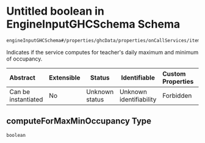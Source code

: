# Untitled boolean in EngineInputGHCSchema Schema

```txt
engineInputGHCSchema#/properties/ghcData/properties/onCallServices/items/properties/computeForMaxMinOccupancy
```

Indicates if the service computes for teacher's daily maximum and minimum of occupancy.


| Abstract            | Extensible | Status         | Identifiable            | Custom Properties | Additional Properties | Access Restrictions | Defined In                                                         |
| :------------------ | ---------- | -------------- | ----------------------- | :---------------- | --------------------- | ------------------- | ------------------------------------------------------------------ |
| Can be instantiated | No         | Unknown status | Unknown identifiability | Forbidden         | Allowed               | none                | [ghc.schema.json\*](../out/ghc.schema.json "open original schema") |

## computeForMaxMinOccupancy Type

`boolean`
